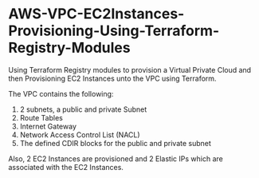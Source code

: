 # AWS-VPC-EC2Instances-Provisioning-Using-Terraform-Registry-Modules
Using Terraform Registry modules to provision a Virtual Private Cloud and then Provisioning EC2 Instances unto the VPC using Terraform.

The VPC contains the following:
1. 2 subnets, a public and private Subnet
2. Route Tables
3. Internet Gateway
4. Network Access Control List (NACL)
5. The defined CDIR blocks for the public and private subnet

Also, 2 EC2 Instances are provisioned and 2 Elastic IPs which are associated with the EC2 Instances.
